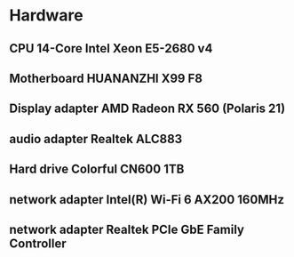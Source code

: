 # Hardware
## CPU 		 14-Core Intel Xeon E5-2680 v4
## Motherboard  	 HUANANZHI X99 F8
## Display adapter  AMD Radeon RX 560 (Polaris 21)
## audio adapter 	 Realtek ALC883
## Hard drive 	 Colorful CN600 1TB 
## network adapter  Intel(R) Wi-Fi 6 AX200 160MHz 
## network adapter  Realtek PCIe GbE Family Controller

